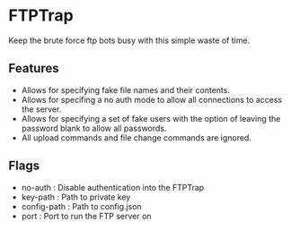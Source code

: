 # FTPTrap

Keep the brute force ftp bots busy with this simple waste of time. 

## Features
- Allows for specifying fake file names and their contents. 
- Allows for specifing a no auth mode to allow all connections to access the server.
- Allows for specifying a set of fake users with the option of leaving the password blank to allow all passwords. 
- All upload commands and file change commands are ignored.

## Flags
- no-auth : Disable authentication into the FTPTrap
- key-path : Path to private key
- config-path : Path to config.json
- port : Port to run the FTP server on